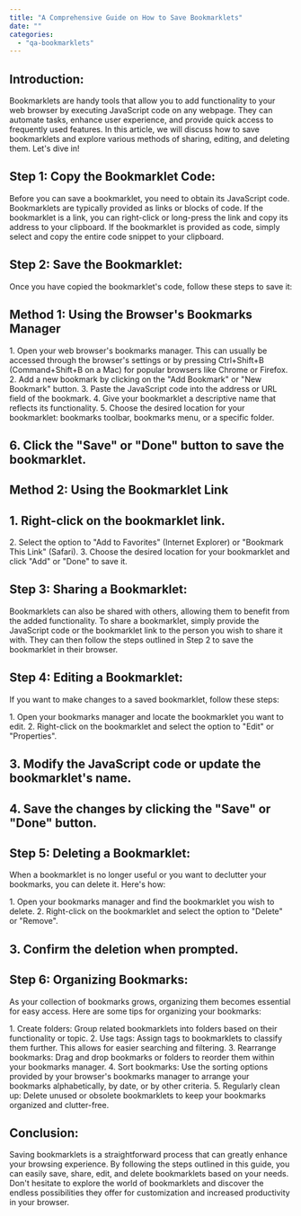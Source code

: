 ```yaml
---
title: "A Comprehensive Guide on How to Save Bookmarklets"
date: ""
categories: 
  - "qa-bookmarklets"
---
```


## Introduction:

Bookmarklets are handy tools that allow you to add functionality to your web browser by executing JavaScript code on any webpage. They can automate tasks, enhance user experience, and provide quick access to frequently used features. In this article, we will discuss how to save bookmarklets and explore various methods of sharing, editing, and deleting them. Let's dive in!

## Step 1: Copy the Bookmarklet Code:

Before you can save a bookmarklet, you need to obtain its JavaScript code. Bookmarklets are typically provided as links or blocks of code. If the bookmarklet is a link, you can right-click or long-press the link and copy its address to your clipboard. If the bookmarklet is provided as code, simply select and copy the entire code snippet to your clipboard.

## Step 2: Save the Bookmarklet:

Once you have copied the bookmarklet's code, follow these steps to save it:

## Method 1: Using the Browser's Bookmarks Manager

1\. Open your web browser's bookmarks manager. This can usually be accessed through the browser's settings or by pressing Ctrl+Shift+B (Command+Shift+B on a Mac) for popular browsers like Chrome or Firefox. 2. Add a new bookmark by clicking on the "Add Bookmark" or "New Bookmark" button. 3. Paste the JavaScript code into the address or URL field of the bookmark. 4. Give your bookmarklet a descriptive name that reflects its functionality. 5. Choose the desired location for your bookmarklet: bookmarks toolbar, bookmarks menu, or a specific folder.

## 6\. Click the "Save" or "Done" button to save the bookmarklet.

## Method 2: Using the Bookmarklet Link

## 1\. Right-click on the bookmarklet link.

2\. Select the option to "Add to Favorites" (Internet Explorer) or "Bookmark This Link" (Safari). 3. Choose the desired location for your bookmarklet and click "Add" or "Done" to save it.

## Step 3: Sharing a Bookmarklet:

Bookmarklets can also be shared with others, allowing them to benefit from the added functionality. To share a bookmarklet, simply provide the JavaScript code or the bookmarklet link to the person you wish to share it with. They can then follow the steps outlined in Step 2 to save the bookmarklet in their browser.

## Step 4: Editing a Bookmarklet:

If you want to make changes to a saved bookmarklet, follow these steps:

1\. Open your bookmarks manager and locate the bookmarklet you want to edit. 2. Right-click on the bookmarklet and select the option to "Edit" or "Properties".

## 3\. Modify the JavaScript code or update the bookmarklet's name.

## 4\. Save the changes by clicking the "Save" or "Done" button.

## Step 5: Deleting a Bookmarklet:

When a bookmarklet is no longer useful or you want to declutter your bookmarks, you can delete it. Here's how:

1\. Open your bookmarks manager and find the bookmarklet you wish to delete. 2. Right-click on the bookmarklet and select the option to "Delete" or "Remove".

## 3\. Confirm the deletion when prompted.

## Step 6: Organizing Bookmarks:

As your collection of bookmarks grows, organizing them becomes essential for easy access. Here are some tips for organizing your bookmarks:

1\. Create folders: Group related bookmarklets into folders based on their functionality or topic. 2. Use tags: Assign tags to bookmarklets to classify them further. This allows for easier searching and filtering. 3. Rearrange bookmarks: Drag and drop bookmarks or folders to reorder them within your bookmarks manager. 4. Sort bookmarks: Use the sorting options provided by your browser's bookmarks manager to arrange your bookmarks alphabetically, by date, or by other criteria. 5. Regularly clean up: Delete unused or obsolete bookmarklets to keep your bookmarks organized and clutter-free.

## Conclusion:

Saving bookmarklets is a straightforward process that can greatly enhance your browsing experience. By following the steps outlined in this guide, you can easily save, share, edit, and delete bookmarklets based on your needs. Don't hesitate to explore the world of bookmarklets and discover the endless possibilities they offer for customization and increased productivity in your browser.
